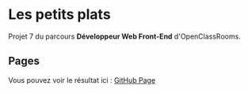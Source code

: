 # Les petits plats

Projet 7 du parcours **Développeur Web Front-End** d'OpenClassRooms.

## Pages

Vous pouvez voir le résultat ici : [GitHub Page](https://florent-dentibiotic.github.io/FlorentM_7_08082021/)